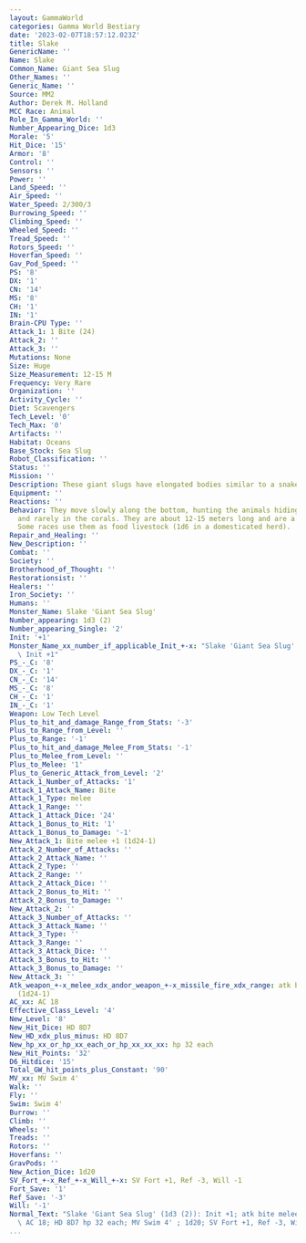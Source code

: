 ```yaml
---
layout: GammaWorld
categories: Gamma World Bestiary
date: '2023-02-07T18:57:12.023Z'
title: Slake
GenericName: ''
Name: Slake
Common_Name: Giant Sea Slug
Other_Names: ''
Generic_Name: ''
Source: MM2
Author: Derek M. Holland
MCC Race: Animal
Role_In_Gamma_World: ''
Number_Appearing_Dice: 1d3
Morale: '5'
Hit_Dice: '15'
Armor: '8'
Control: ''
Sensors: ''
Power: ''
Land_Speed: ''
Air_Speed: ''
Water_Speed: 2/300/3
Burrowing_Speed: ''
Climbing_Speed: ''
Wheeled_Speed: ''
Tread_Speed: ''
Rotors_Speed: ''
Hoverfan_Speed: ''
Gav_Pod_Speed: ''
PS: '8'
DX: '1'
CN: '14'
MS: '8'
CH: '1'
IN: '1'
Brain-CPU Type: ''
Attack_1: 1 Bite (24)
Attack_2: ''
Attack_3: ''
Mutations: None
Size: Huge
Size_Measurement: 12-15 M
Frequency: Very Rare
Organization: ''
Activity_Cycle: ''
Diet: Scavengers
Tech_Level: '0'
Tech_Max: '0'
Artifacts: ''
Habitat: Oceans
Base_Stock: Sea Slug
Robot_Classification: ''
Status: ''
Mission: ''
Description: These giant slugs have elongated bodies similar to a snake.
Equipment: ''
Reactions: ''
Behavior: They move slowly along the bottom, hunting the animals hiding in the sand
  and rarely in the corals. They are about 12-15 meters long and are a dull gray.
  Some races use them as food livestock (1d6 in a domesticated herd).
Repair_and_Healing: ''
New_Description: ''
Combat: ''
Society: ''
Brotherhood_of_Thought: ''
Restorationsist: ''
Healers: ''
Iron_Society: ''
Humans: ''
Monster_Name: Slake 'Giant Sea Slug'
Number_appearing: 1d3 (2)
Number_appearing_Single: '2'
Init: '+1'
Monster_Name_xx_number_if_applicable_Init_+-x: "Slake 'Giant Sea Slug' (1d3 (2)):\
  \ Init +1"
PS_-_C: '8'
DX_-_C: '1'
CN_-_C: '14'
MS_-_C: '8'
CH_-_C: '1'
IN_-_C: '1'
Weapon: Low Tech Level
Plus_to_hit_and_damage_Range_from_Stats: '-3'
Plus_to_Range_from_Level: ''
Plus_to_Range: '-1'
Plus_to_hit_and_damage_Melee_From_Stats: '-1'
Plus_to_Melee_from_Level: ''
Plus_to_Melee: '1'
Plus_to_Generic_Attack_from_Level: '2'
Attack_1_Number_of_Attacks: '1'
Attack_1_Attack_Name: Bite
Attack_1_Type: melee
Attack_1_Range: ''
Attack_1_Attack_Dice: '24'
Attack_1_Bonus_to_Hit: '1'
Attack_1_Bonus_to_Damage: '-1'
New_Attack_1: Bite melee +1 (1d24-1)
Attack_2_Number_of_Attacks: ''
Attack_2_Attack_Name: ''
Attack_2_Type: ''
Attack_2_Range: ''
Attack_2_Attack_Dice: ''
Attack_2_Bonus_to_Hit: ''
Attack_2_Bonus_to_Damage: ''
New_Attack_2: ''
Attack_3_Number_of_Attacks: ''
Attack_3_Attack_Name: ''
Attack_3_Type: ''
Attack_3_Range: ''
Attack_3_Attack_Dice: ''
Attack_3_Bonus_to_Hit: ''
Attack_3_Bonus_to_Damage: ''
New_Attack_3: ''
Atk_weapon_+-x_melee_xdx_andor_weapon_+-x_missile_fire_xdx_range: atk bite melee +1
  (1d24-1)
AC_xx: AC 18
Effective_Class_Level: '4'
New_Level: '8'
New_Hit_Dice: HD 8D7
New_HD_xdx_plus_minus: HD 8D7
New_hp_xx_or_hp_xx_each_or_hp_xx_xx_xx: hp 32 each
New_Hit_Points: '32'
D6_Hitdice: '15'
Total_GW_hit_points_plus_Constant: '90'
MV_xx: MV Swim 4'
Walk: ''
Fly: ''
Swim: Swim 4'
Burrow: ''
Climb: ''
Wheels: ''
Treads: ''
Rotors: ''
Hoverfans: ''
GravPods: ''
New_Action_Dice: 1d20
SV_Fort_+-x_Ref_+-x_Will_+-x: SV Fort +1, Ref -3, Will -1
Fort_Save: '1'
Ref_Save: '-3'
Will: '-1'
Normal_Text: "Slake 'Giant Sea Slug' (1d3 (2)): Init +1; atk bite melee +1 (1d24-1);\
  \ AC 18; HD 8D7 hp 32 each; MV Swim 4' ; 1d20; SV Fort +1, Ref -3, Will -1"
...
```

